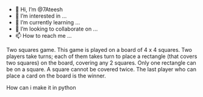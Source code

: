 - 👋 Hi, I’m @7Ateesh
- 👀 I’m interested in ...
- 🌱 I’m currently learning ...
- 💞️ I’m looking to collaborate on ...
- 📫 How to reach me ...

<!---
7Ateesh/7Ateesh is a ✨ special ✨ repository because its `README.md` (this file) appears on your GitHub profile.
You can click the Preview link to take a look at your changes.
--->

Two squares game. This game is played on a board of 4 x 4 squares. Two players take turns; each of them takes turn to place a rectangle (that covers two squares) on the board, covering any 2 squares. Only one rectangle can be on a square. A square cannot be covered twice. The last player who can place a card on the board is the winner.

How can i make it in python 
